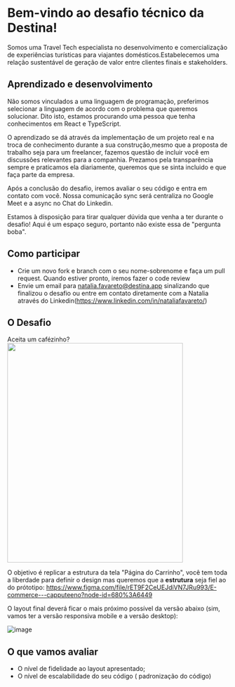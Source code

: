 # Bem-vindo ao desafio técnico da Destina!

Somos uma Travel Tech especialista no desenvolvimento e comercialização de experiências turísticas para viajantes domésticos.Estabelecemos uma relação sustentável de geração de valor entre clientes finais e stakeholders.

## Aprendizado e desenvolvimento
Não somos vinculados a uma linguagem de programação, preferimos selecionar a linguagem de acordo com o problema que queremos solucionar. Dito isto, estamos procurando uma pessoa que tenha conhecimentos em React e TypeScript.

O aprendizado se dá através da implementação de um projeto real  e na troca de conhecimento durante a sua construção,mesmo que a proposta de trabalho seja para um freelancer, fazemos questão de incluir você em discussões relevantes para a companhia. Prezamos pela transparência sempre e praticamos ela diariamente, queremos que se sinta incluido e que faça parte da empresa.

Após a conclusão do desafio, iremos avaliar o seu código e entra em contato com você. Nossa comunicação sync será centraliza no Google Meet e a async no Chat do Linkedin.

Estamos à disposição para tirar qualquer dúvida que venha a ter durante o desafio! Aqui é um espaço seguro, portanto não existe essa de "pergunta boba".

## Como participar
* Crie um novo fork e branch com o seu nome-sobrenome e faça um pull request. Quando estiver pronto, iremos fazer o code review
* Envie um email para natalia.favareto@destina.app sinalizando que finalizou o desafio ou entre em contato diretamente com a Natalia através do Linkedin(https://www.linkedin.com/in/nataliafavareto/)

## O Desafio
Aceita um cafézinho? 
<br>
<img src="https://imageproxy.ifunny.co/crop:x-20,resize:640x,quality:90x75/images/3b01ff263a8d9f6eb5c4fdbc732c20612aba70a8c212d38be1e20810149c629a_1.jpg"  width="400" height="500">
<br>

O objetivo é replicar a estrutura da tela "Página do Carrinho", você tem toda a liberdade para definir o design mas queremos que a **estrutura** seja fiel ao do prótotipo: https://www.figma.com/file/rET9F2CeUEJdiVN7JRu993/E-commerce---capputeeno?node-id=680%3A6449

O layout final deverá ficar o mais próximo possível da versão abaixo (sim, vamos ter a versão responsiva mobile e a versão desktop):

![image](https://user-images.githubusercontent.com/36651634/185266757-e4f803e7-b2a3-4736-b771-7e445a26f1b8.png)

## O que vamos avaliar
- O nível de fidelidade ao layout apresentado;
- O nível de escalabilidade do seu código ( padronização do código)
